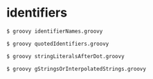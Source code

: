 # identifiers

```bash
$ groovy identifierNames.groovy
```

```bash
$ groovy quotedIdentifiers.groovy
```

```bash
$ groovy stringLiteralsAfterDot.groovy
```

```bash
$ groovy gStringsOrInterpolatedStrings.groovy
```
